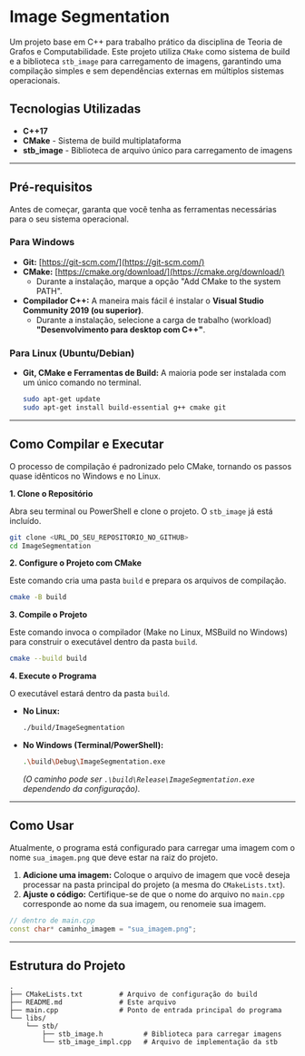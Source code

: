 # Image Segmentation

Um projeto base em C++ para trabalho prático da disciplina de Teoria de Grafos e Computabilidade. Este projeto utiliza `CMake` como sistema de build e a biblioteca `stb_image` para carregamento de imagens, garantindo uma compilação simples e sem dependências externas em múltiplos sistemas operacionais.

## Tecnologias Utilizadas

  * **C++17**
  * **CMake** - Sistema de build multiplataforma
  * **stb\_image** - Biblioteca de arquivo único para carregamento de imagens

-----

## Pré-requisitos

Antes de começar, garanta que você tenha as ferramentas necessárias para o seu sistema operacional.

### Para Windows

  * **Git:** [https://git-scm.com/](https://git-scm.com/)
  * **CMake:** [https://cmake.org/download/](https://cmake.org/download/)
      * Durante a instalação, marque a opção "Add CMake to the system PATH".
  * **Compilador C++:** A maneira mais fácil é instalar o **Visual Studio Community 2019 (ou superior)**.
      * Durante a instalação, selecione a carga de trabalho (workload) **"Desenvolvimento para desktop com C++"**.

### Para Linux (Ubuntu/Debian)

  * **Git, CMake e Ferramentas de Build:** A maioria pode ser instalada com um único comando no terminal.
    ```bash
    sudo apt-get update
    sudo apt-get install build-essential g++ cmake git
    ```

-----

## Como Compilar e Executar

O processo de compilação é padronizado pelo CMake, tornando os passos quase idênticos no Windows e no Linux.

**1. Clone o Repositório**

Abra seu terminal ou PowerShell e clone o projeto. O `stb_image` já está incluído.

```bash
git clone <URL_DO_SEU_REPOSITORIO_NO_GITHUB>
cd ImageSegmentation
```

**2. Configure o Projeto com CMake**

Este comando cria uma pasta `build` e prepara os arquivos de compilação.

```bash
cmake -B build
```

**3. Compile o Projeto**

Este comando invoca o compilador (Make no Linux, MSBuild no Windows) para construir o executável dentro da pasta `build`.

```bash
cmake --build build
```

**4. Execute o Programa**

O executável estará dentro da pasta `build`.

  * **No Linux:**
    ```bash
    ./build/ImageSegmentation
    ```
  * **No Windows (Terminal/PowerShell):**
    ```bash
    .\build\Debug\ImageSegmentation.exe
    ```
    *(O caminho pode ser `.\build\Release\ImageSegmentation.exe` dependendo da configuração).*

-----

## Como Usar

Atualmente, o programa está configurado para carregar uma imagem com o nome `sua_imagem.png` que deve estar na raiz do projeto.

1.  **Adicione uma imagem:** Coloque o arquivo de imagem que você deseja processar na pasta principal do projeto (a mesma do `CMakeLists.txt`).
2.  **Ajuste o código:** Certifique-se de que o nome do arquivo no `main.cpp` corresponde ao nome da sua imagem, ou renomeie sua imagem.

<!-- end list -->

```cpp
// dentro de main.cpp
const char* caminho_imagem = "sua_imagem.png";
```

-----

## Estrutura do Projeto

```
.
├── CMakeLists.txt         # Arquivo de configuração do build
├── README.md              # Este arquivo
├── main.cpp               # Ponto de entrada principal do programa
└── libs/
    └── stb/
        ├── stb_image.h          # Biblioteca para carregar imagens
        └── stb_image_impl.cpp   # Arquivo de implementação da stb
```